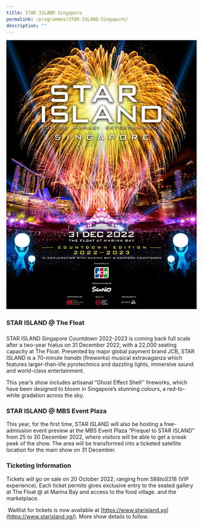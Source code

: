 ```yaml
---
title: STAR ISLAND Singapore
permalink: /programmes/STAR-ISLAND-Singapore/
description: ""
---
```



![starisland](/images/KV_0918.jpeg) 

 
### STAR ISLAND @ The Float
### 
STAR ISLAND Singapore Countdown 2022-2023 is coming back full scale after a two-year hiatus on 31 December 2022, with a 22,000 seating capacity at The Float. Presented by major global payment brand JCB, STAR ISLAND is a 70-minute _hanabi_ (fireworks) musical extravaganza which features larger-than-life pyrotechnics and dazzling lights, immersive sound and world-class entertainment.

This year’s show includes artisanal “Ghost Effect Shell'' fireworks, which have been designed to bloom in Singapore’s stunning colours, a red-to-white gradation across the sky.

### STAR ISLAND @ MBS Event Plaza

This year, for the first time, STAR ISLAND will also be hosting a free-admission event preview at the MBS Event Plaza “Prequel to STAR ISLAND” from 25 to 30 December 2022, where visitors will be able to get a sneak peek of the show. The area will be transformed into a ticketed satellite location for the main show on 31 December.

### Ticketing Information

Tickets will go on sale on 20 October 2022, ranging from S$88 to S$318 (VIP experience). Each ticket permits gives exclusive entry to the seated gallery at The Float @ at Marina Bay and access to the food village. and the marketplace.

 Waitlist for tickets is now available at [https://www.starisland.sg](https://www.starisland.sg/). More show details to follow.
